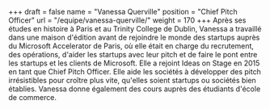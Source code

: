 +++
draft		= false
name		= "Vanessa Querville"
position 	= "Chief Pitch Officer"
url			= "/equipe/vanessa-querville/"
weight		= 170
+++
Après ses études en histoire à Paris et au Trinity College de Dublin, Vanessa a travaillé dans une maison d'édition avant de rejoindre le monde des startups auprès du Microsoft Accelerator de Paris, où elle était en charge du recrutement, des opérations, d'aider les startups avec leur pitch et de faire le pont entre les startups et les clients de Microsoft. Elle a rejoint Ideas on Stage en 2015 en tant que Chief Pitch Officer. Elle aide les sociétés à développer des pitch irrésistibles pour croître plus vite, qu'elles soient startups ou sociétés bien établies. Vanessa donne également des cours auprès des étudiants d'école de commerce.